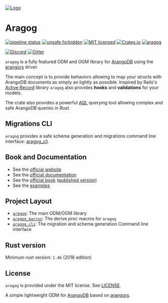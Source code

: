 [![Logo](https://gitlab.com/qonfucius/aragog/-/snippets/2090578/raw/master/logo.svg)](http://aragog.rs)

# Aragog

[![pipeline status](https://gitlab.com/qonfucius/aragog/badges/master/pipeline.svg)](https://gitlab.com/qonfucius/aragog/commits/master)
[![unsafe forbidden](https://img.shields.io/badge/unsafe-forbidden-success.svg)](https://github.com/rust-secure-code/safety-dance/)
[![MIT licensed](https://img.shields.io/badge/license-MIT-blue.svg)](./LICENSE)
[![Crates.io](https://img.shields.io/crates/v/aragog.svg)](https://crates.io/crates/aragog)
[![aragog](https://docs.rs/aragog/badge.svg)](https://docs.rs/aragog)

[![Discord](https://img.shields.io/discord/763034131335741440.svg?label=&logo=discord&logoColor=ffffff&color=7389D8&labelColor=6A7EC2)](https://discord.gg/Xyx3hUP)
[![Gitter](https://badges.gitter.im/aragog-rs/community.svg)](https://gitter.im/aragog-rs/community)

`aragog` is a fully featured ODM and OGM library for [ArangoDB][ArangoDB] using the [arangors][arangors] driver.

The main concept is to provide behaviors allowing to map your structs with ArangoDB documents as simply an lightly as possible.
Inspired by Rails's [Active Record](https://github.com/rails/rails/tree/main/activerecord) library
`aragog` also provides **hooks** and **validations** for your models.

The crate also provides a powerful [AQL][AQL] querying tool allowing complex and safe ArangoDB queries in *Rust*.

## Migrations CLI

`aragog` provides a safe schema generation and migrations command line interface: [aragog_cli][CLI].

## Book and Documentation

- See the [official website](http://aragog.rs)
- See the [official documentation](https://docs.rs/aragog)
- See the [official book](./book) ([published version](https://aragog.rs/book))
- See the [examples](./examples)

## Project Layout

- [`aragog`](https://crates.io/crates/aragog): The main ODM/OGM library
- [`aragog_macros`](https://crates.io/crates/aragog_macros): The derive proc macros for `aragog`
- [`aragog_cli`](https://crates.io/crates/aragog_cli): The migration and schema generation Command line interface

## Rust version

Minimum rust version: `1.46` (2018 edition)

## License

`aragog` is provided under the MIT license. See [LICENSE](./LICENSE).

A simple lightweight ODM for [ArangoDB][ArangoDB] based on [arangors][arangors].

[arangors]: https://docs.rs/arangors
[argonautica]: https://github.com/bcmyers/argonautica
[ArangoDB]: https://www.arangodb.com/
[CLI]: https://crates.io/crates/aragog_cli
[AQL]: https://www.arangodb.com/docs/stable/aql/ "AQL"
